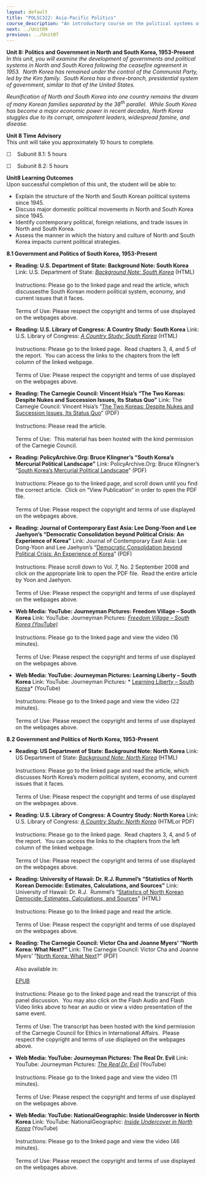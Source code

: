 ```yaml
---
layout: default
title: "POLSC322: Asia-Pacific Politics"
course_description: "An introductory course on the political systems of Northeast and Southeast Asia. Discusses pre- and post-colonial systems of government, Western imperialism, national liberation movements, and proxy wars, while exploring contemporary political issues."
next: ../Unit09
previous: ../Unit07
---
```

**Unit 8: Politics and Government in North and South Korea,
1953-Present** <span id="8"></span> 
*In this unit, you will examine the development of governments and
political systems in North and South Korea following the ceasefire
agreement in 1953.  North Korea has remained under the control of the
Communist Party, led by the Kim family.  South Korea has a three-branch,
presidential system of government, similar to that of the United
States.*  
  
 *Reunification of North and South Korea into one country remains the
dream of many Korean families separated by the 38<sup>th</sup>
parallel.  While South Korea has become a major economic power in recent
decades, North Korea stuggles due to its corrupt, omnipotent leaders,
widespread famine, and disease.*

**Unit 8 Time Advisory**  
This unit will take you approximately 10 hours to complete.

☐    Subunit 8.1: 5 hours

☐    Subunit 8.2: 5 hours

**Unit8 Learning Outcomes**  
Upon successful completion of this unit, the student will be able to:

-   Explain the structure of the North and South Korean political
    systems since 1945.
-   Discuss major domestic political movements in North and South Korea
    since 1945.
-   Identify contemporary political, foreign relations, and trade issues
    in North and South Korea.
-   Assess the manner in which the history and culture of North and
    South Korea impacts current political strategies.

**8.1 Government and Politics of South Korea, 1953-Present** <span
id="8.1"></span> 
-   **Reading: U.S. Department of State: Background Note: South Korea**
    Link: U.S. Department of State: *[Background Note: South
    Korea](http://www.state.gov/r/pa/ei/bgn/2800.htm)* (HTML)  
        
     Instructions: Please go to the linked page and read the article,
    which discussesthe South Korean modern political system, economy,
    and current issues that it faces.  
        
     Terms of Use: Please respect the copyright and terms of use
    displayed on the webpages above.

-   **Reading: U.S. Library of Congress: A Country Study: South Korea**
    Link: U.S. Library of Congress: *[A Country Study: South
    Korea](http://lcweb2.loc.gov/frd/cs/krtoc.html)* (HTML)  
        
     Instructions: Please go to the linked page.  Read chapters 3, 4,
    and 5 of the report.  You can access the links to the chapters from
    the left column of the linked webpage.  
        
     Terms of Use: Please respect the copyright and terms of use
    displayed on the webpages above.

-   **Reading: The Carnegie Council: Vincent Hsia’s “The Two Koreas:
    Despite Nukes and Succession Issues, Its Status Quo”**
    Link: The Carnegie Council: Vincent Hsia’s “[The Two Koreas: Despite
    Nukes and Succession Issues, Its Status
    Quo](https://resources.saylor.org/wwwresources/archived/site/wp-content/uploads/2012/05/hist322-8.1-The-Two-Koreas.pdf)”
    (PDF)  
        
     Instructions: Please read the article.  
        
     Terms of Use:  This material has been hosted with the kind
    permission of the Carnegie Council.

-   **Reading: PolicyArchive.Org: Bruce Klingner’s “South Korea’s
    Mercurial Political Landscape”**
    Link: PolicyArchive.Org: Bruce Klingner’s “[South Korea’s Mercurial
    Political
    Landscape](http://www.policyarchive.org/browse-authors/4243)”
    (PDF)  
        
     Instructions: Please go to the linked page, and scroll down until
    you find the correct article.  Click on “View Publication” in order
    to open the PDF file.  
        
     Terms of Use: Please respect the copyright and terms of use
    displayed on the webpages above.

-   **Reading: Journal of Contemporary East Asia: Lee Dong-Yoon and Lee
    Jaehyon’s “Democratic Consolidation beyond Political Crisis: An
    Experience of Korea”**
    Link: Journal of Contemporary East Asia: Lee Dong-Yoon and Lee
    Jaehyon’s “[Democratic Consolidation beyond Political Crisis: An
    Experience of
    Korea](http://eastasia.yu.ac.kr/documents/previous_issue.html)”
    (PDF)  
        
     Instructions: Please scroll down to Vol. 7, No. 2 September 2008
    and click on the appropriate link to open the PDF file.  Read the
    entire article by Yoon and Jaehyon.  
        
     Terms of Use: Please respect the copyright and terms of use
    displayed on the webpages above.

-   **Web Media: YouTube: Journeyman Pictures: Freedom Village – South
    Korea**
    Link: YouTube: Journeyman Pictures: *[Freedom Village – South Korea
    (YouTube)](http://www.youtube.com/watch?v=6EsK7pBfSVo)*  
        
     Instructions: Please go to the linked page and view the video (16
    minutes).  
        
     Terms of Use: Please respect the copyright and terms of use
    displayed on the webpages above.

-   **Web Media: YouTube: Journeyman Pictures: Learning Liberty – South
    Korea**
    Link: YouTube: Journeyman Pictures: * [Learning Liberty – South
    Korea](http://www.youtube.com/watch?v=xsnEC2hlQXc)* (YouTube)  
        
     Instructions: Please go to the linked page and view the video (22
    minutes).  
        
     Terms of Use: Please respect the copyright and terms of use
    displayed on the webpages above.

**8.2 Government and Politics of North Korea, 1953-Present** <span
id="8.2"></span> 
-   **Reading: US Department of State: Background Note: North Korea**
    Link: US Department of State: *[Background Note: North
    Korea](http://www.state.gov/r/pa/ei/bgn/2792.htm)* (HTML)  
        
     Instructions: Please go to the linked page and read the article,
    which discusses North Korea’s modern political system, economy, and
    current issues that it faces.  
        
     Terms of Use: Please respect the copyright and terms of use
    displayed on the webpages above.

-   **Reading: U.S. Library of Congress: A Country Study: North Korea**
    Link: U.S. Library of Congress: *[A Country Study: North
    Korea](http://lcweb2.loc.gov/frd/cs/kptoc.html)* (HTMLor PDF)  
        
     Instructions: Please go to the linked page.  Read chapters 3, 4,
    and 5 of the report.  You can access the links to the chapters from
    the left column of the linked webpage.  
        
     Terms of Use: Please respect the copyright and terms of use
    displayed on the webpages above.

-   **Reading: University of Hawaii: Dr. R.J. Rummel’s “Statistics of
    North Korean Democide: Estimates, Calculations, and Sources”**
    Link: University of Hawaii: Dr. R.J.  Rummel’s “[Statistics of North
    Korean Democide: Estimates, Calculations, and
    Sources](http://www.hawaii.edu/powerkills/SOD.CHAP10.HTM)” (HTML)  
        
     Instructions: Please go to the linked page and read the article.  
        
     Terms of Use: Please respect the copyright and terms of use
    displayed on the webpages above.

-   **Reading: The Carnegie Council: Victor Cha and Joanne Myers’ “North
    Korea: What Next?”**
    Link: The Carnegie Council: Victor Cha and Joanne Myers’ “[North
    Korea: What
    Next](https://resources.saylor.org/wwwresources/archived/site/wp-content/uploads/2011/08/Polsc322-8.2-Reading-ChaMyers.pdf)?”
    (PDF)  
        
     Also available in:  

    [EPUB](https://resources.saylor.org/wwwresources/archived/site/wp-content/uploads/2011/08/Polsc322-8.2-reading-chaMyersEpub.epub)  
        
     Instructions: Please go to the linked page and read the transcript
    of this panel discussion.  You may also click on the Flash Audio and
    Flash Video links above to hear an audio or view a video
    presentation of the same event.  
        
     Terms of Use: The transcript has been hosted with the kind
    permission of the Carnegie Council for Ethics in International
    Affairs.  Please respect the copyright and terms of use displayed on
    the webpages above.

-   **Web Media: YouTube: Journeyman Pictures: The Real Dr. Evil**
    Link: YouTube: Journeyman Pictures: *[The Real Dr.
    Evil](http://www.youtube.com/watch?v=oLn3bsTAMdM)* (YouTube)  
        
     Instructions: Please go to the linked page and view the video (11
    minutes).  
        
     Terms of Use: Please respect the copyright and terms of use
    displayed on the webpages above.

-   **Web Media: YouTube: NationalGeographic: Inside Undercover in North
    Korea**
    Link: YouTube: NationalGeographic: *[Inside Undercover in North
    Korea](http://www.youtube.com/watch?v=mxLBywKrTf4)* (YouTube)  
        
     Instructions: Please go to the linked page and view the video (46
    minutes).  
        
     Terms of Use: Please respect the copyright and terms of use
    displayed on the webpages above.


